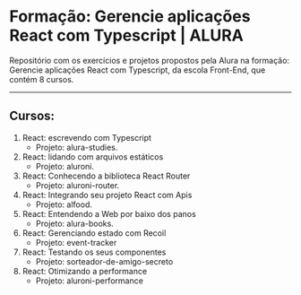 # Formação: Gerencie aplicações React com Typescript | ALURA

Repositório com os exercícios e projetos propostos pela Alura na formação: Gerencie aplicações React com Typescript, da escola Front-End, que contém 8 cursos.

---

## Cursos:

1. React: escrevendo com Typescript
   - Projeto: alura-studies.
2. React: lidando com arquivos estáticos
   - Projeto: aluroni.
3. React: Conhecendo a biblioteca React Router
   - Projeto: aluroni-router.
4. React: Integrando seu projeto React com Apis
   - Projeto: alfood.
5. React: Entendendo a Web por baixo dos panos
   - Projeto: alura-books.
6. React: Gerenciando estado com Recoil
   - Projeto: event-tracker
7. React: Testando os seus componentes
   - Projeto: sorteador-de-amigo-secreto
8. React: Otimizando a performance
   - Projeto: aluroni-performance
